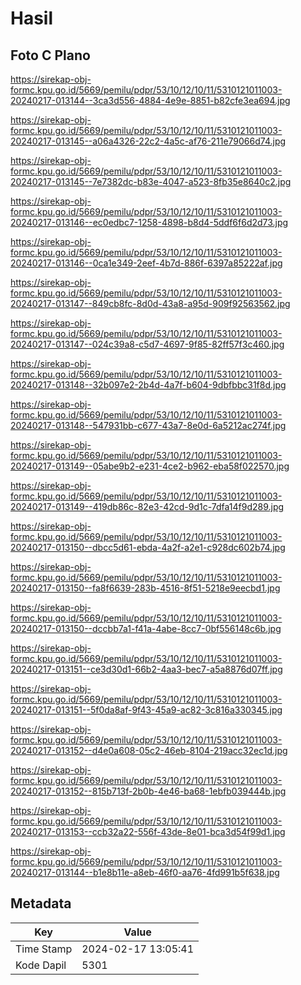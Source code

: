# Hasil

## Foto C Plano

https://sirekap-obj-formc.kpu.go.id/5669/pemilu/pdpr/53/10/12/10/11/5310121011003-20240217-013144--3ca3d556-4884-4e9e-8851-b82cfe3ea694.jpg

https://sirekap-obj-formc.kpu.go.id/5669/pemilu/pdpr/53/10/12/10/11/5310121011003-20240217-013145--a06a4326-22c2-4a5c-af76-211e79066d74.jpg

https://sirekap-obj-formc.kpu.go.id/5669/pemilu/pdpr/53/10/12/10/11/5310121011003-20240217-013145--7e7382dc-b83e-4047-a523-8fb35e8640c2.jpg

https://sirekap-obj-formc.kpu.go.id/5669/pemilu/pdpr/53/10/12/10/11/5310121011003-20240217-013146--ec0edbc7-1258-4898-b8d4-5ddf6f6d2d73.jpg

https://sirekap-obj-formc.kpu.go.id/5669/pemilu/pdpr/53/10/12/10/11/5310121011003-20240217-013146--0ca1e349-2eef-4b7d-886f-6397a85222af.jpg

https://sirekap-obj-formc.kpu.go.id/5669/pemilu/pdpr/53/10/12/10/11/5310121011003-20240217-013147--849cb8fc-8d0d-43a8-a95d-909f92563562.jpg

https://sirekap-obj-formc.kpu.go.id/5669/pemilu/pdpr/53/10/12/10/11/5310121011003-20240217-013147--024c39a8-c5d7-4697-9f85-82ff57f3c460.jpg

https://sirekap-obj-formc.kpu.go.id/5669/pemilu/pdpr/53/10/12/10/11/5310121011003-20240217-013148--32b097e2-2b4d-4a7f-b604-9dbfbbc31f8d.jpg

https://sirekap-obj-formc.kpu.go.id/5669/pemilu/pdpr/53/10/12/10/11/5310121011003-20240217-013148--547931bb-c677-43a7-8e0d-6a5212ac274f.jpg

https://sirekap-obj-formc.kpu.go.id/5669/pemilu/pdpr/53/10/12/10/11/5310121011003-20240217-013149--05abe9b2-e231-4ce2-b962-eba58f022570.jpg

https://sirekap-obj-formc.kpu.go.id/5669/pemilu/pdpr/53/10/12/10/11/5310121011003-20240217-013149--419db86c-82e3-42cd-9d1c-7dfa14f9d289.jpg

https://sirekap-obj-formc.kpu.go.id/5669/pemilu/pdpr/53/10/12/10/11/5310121011003-20240217-013150--dbcc5d61-ebda-4a2f-a2e1-c928dc602b74.jpg

https://sirekap-obj-formc.kpu.go.id/5669/pemilu/pdpr/53/10/12/10/11/5310121011003-20240217-013150--fa8f6639-283b-4516-8f51-5218e9eecbd1.jpg

https://sirekap-obj-formc.kpu.go.id/5669/pemilu/pdpr/53/10/12/10/11/5310121011003-20240217-013150--dccbb7a1-f41a-4abe-8cc7-0bf556148c6b.jpg

https://sirekap-obj-formc.kpu.go.id/5669/pemilu/pdpr/53/10/12/10/11/5310121011003-20240217-013151--ce3d30d1-66b2-4aa3-bec7-a5a8876d07ff.jpg

https://sirekap-obj-formc.kpu.go.id/5669/pemilu/pdpr/53/10/12/10/11/5310121011003-20240217-013151--5f0da8af-9f43-45a9-ac82-3c816a330345.jpg

https://sirekap-obj-formc.kpu.go.id/5669/pemilu/pdpr/53/10/12/10/11/5310121011003-20240217-013152--d4e0a608-05c2-46eb-8104-219acc32ec1d.jpg

https://sirekap-obj-formc.kpu.go.id/5669/pemilu/pdpr/53/10/12/10/11/5310121011003-20240217-013152--815b713f-2b0b-4e46-ba68-1ebfb039444b.jpg

https://sirekap-obj-formc.kpu.go.id/5669/pemilu/pdpr/53/10/12/10/11/5310121011003-20240217-013153--ccb32a22-556f-43de-8e01-bca3d54f99d1.jpg

https://sirekap-obj-formc.kpu.go.id/5669/pemilu/pdpr/53/10/12/10/11/5310121011003-20240217-013144--b1e8b11e-a8eb-46f0-aa76-4fd991b5f638.jpg


## Metadata

| Key        | Value               |
| ---------- | ------------------- |
| Time Stamp | 2024-02-17 13:05:41 |
| Kode Dapil | 5301                |



